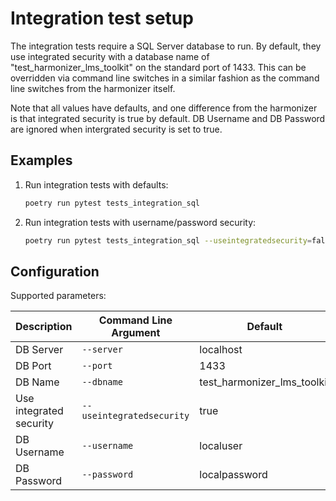 # Integration test setup

The integration tests require a SQL Server database to run. By default,
they use integrated security with a database name of "test_harmonizer_lms_toolkit"
on the standard port of 1433.  This can be overridden via command line switches
in a similar fashion as the command line switches from the harmonizer itself.

Note that all values have defaults, and one difference from the harmonizer is
that integrated security is true by default. DB Username and DB Password
are ignored when intergrated security is set to true.


## Examples

1. Run integration tests with defaults:

   ```bash
   poetry run pytest tests_integration_sql
   ```
1. Run integration tests with username/password security:

   ```bash
   poetry run pytest tests_integration_sql --useintegratedsecurity=false --username=joe --password=p1234
   ```

## Configuration

Supported parameters:

| Description | Command Line Argument | Default |
| ----------- | --------------------- | ------- |
| DB Server | `--server` | localhost |
| DB Port | `--port` | 1433 |
| DB Name | `--dbname` | test_harmonizer_lms_toolkit |
| Use integrated security | `--useintegratedsecurity` | true |
| DB Username | `--username` | localuser |
| DB Password | `--password` | localpassword |

